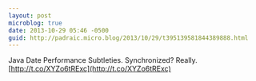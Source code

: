 ```yaml
---
layout: post
microblog: true
date: 2013-10-29 05:46 -0500
guid: http://padraic.micro.blog/2013/10/29/t395139581844389888.html
---
```

Java Date Performance Subtleties. Synchronized? Really.  [http://t.co/XYZo6tRExc](http://t.co/XYZo6tRExc)
